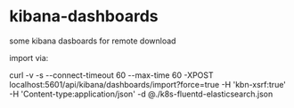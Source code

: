 # kibana-dashboards

some kibana dasboards for remote download

import via:

curl -v -s --connect-timeout 60 --max-time 60 -XPOST localhost:5601/api/kibana/dashboards/import?force=true -H 'kbn-xsrf:true' -H 'Content-type:application/json' -d @./k8s-fluentd-elasticsearch.json
